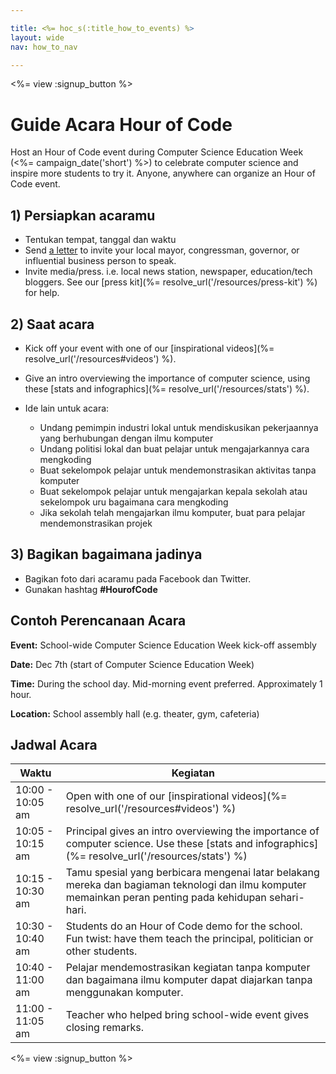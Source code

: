 ```yaml
---

title: <%= hoc_s(:title_how_to_events) %>
layout: wide
nav: how_to_nav

---
```


<%= view :signup_button %>

# Guide Acara Hour of Code

Host an Hour of Code event during Computer Science Education Week (<%= campaign_date('short') %>) to celebrate computer science and inspire more students to try it. Anyone, anywhere can organize an Hour of Code event.

## 1) Persiapkan acaramu

  * Tentukan tempat, tanggal dan waktu
  * Send [a letter](https://docs.google.com/a/code.org/document/d/1eP41sKW7y0qq_JvkRIgZK8dWYICaGRZ4CCDETXa78wY/edit) to invite your local mayor, congressman, governor, or influential business person to speak.
  * Invite media/press. i.e. local news station, newspaper, education/tech bloggers. See our [press kit](%= resolve_url('/resources/press-kit') %) for help.

## 2) Saat acara

  * Kick off your event with one of our [inspirational videos](%= resolve_url('/resources#videos') %).
  * Give an intro overviewing the importance of computer science, using these [stats and infographics](%= resolve_url('/resources/stats') %).   
      
    
  * Ide lain untuk acara: 
      * Undang pemimpin industri lokal untuk mendiskusikan pekerjaannya yang berhubungan dengan ilmu komputer
      * Undang politisi lokal dan buat pelajar untuk mengajarkannya cara mengkoding
      * Buat sekelompok pelajar untuk mendemonstrasikan aktivitas tanpa komputer
      * Buat sekelompok pelajar untuk mengajarkan kepala sekolah atau sekelompok uru bagaimana cara mengkoding
      * Jika sekolah telah mengajarkan ilmu komputer, buat para pelajar mendemonstrasikan projek

## 3) Bagikan bagaimana jadinya

  * Bagikan foto dari acaramu pada Facebook dan Twitter. 
  * Gunakan hashtag **#HourofCode**

## Contoh Perencanaan Acara

**Event:** School-wide Computer Science Education Week kick-off assembly

**Date:** Dec 7th (start of Computer Science Education Week)

**Time:** During the school day. Mid-morning event preferred. Approximately 1 hour.

**Location:** School assembly hall (e.g. theater, gym, cafeteria)   
  


## Jadwal Acara

| Waktu            | Kegiatan                                                                                                                                                |
| ---------------- | ------------------------------------------------------------------------------------------------------------------------------------------------------- |
| 10:00 - 10:05 am | Open with one of our [inspirational videos](%= resolve_url('/resources#videos') %)                                                                      |
| 10:05 - 10:15 am | Principal gives an intro overviewing the importance of computer science. Use these [stats and infographics](%= resolve_url('/resources/stats') %)       |
| 10:15 - 10:30 am | Tamu spesial yang berbicara mengenai latar belakang mereka dan bagiaman teknologi dan ilmu komputer memainkan peran penting pada kehidupan sehari-hari. |
| 10:30 - 10:40 am | Students do an Hour of Code demo for the school. Fun twist: have them teach the principal, politician or other students.                                |
| 10:40 - 11:00 am | Pelajar mendemostrasikan kegiatan tanpa komputer dan bagaimana ilmu komputer dapat diajarkan tanpa menggunakan komputer.                                |
| 11:00 - 11:05 am | Teacher who helped bring school-wide event gives closing remarks.                                                                                       |

<%= view :signup_button %>